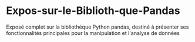 # Expos-sur-le-Biblioth-que-Pandas
Exposé complet sur la bibliothèque Python pandas, destiné à présenter ses fonctionnalités principales pour la manipulation et l'analyse de données
